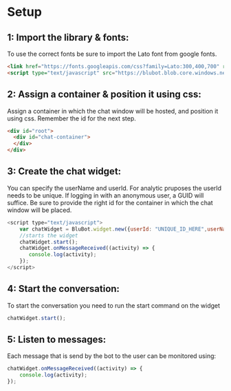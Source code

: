 # Setup
## 1: Import the library & fonts:
To use the correct fonts be sure to import the Lato font from google fonts.
```html
<link href="https://fonts.googleapis.com/css?family=Lato:300,400,700" rel="stylesheet">
<script type="text/javascript" src="https://blubot.blob.core.windows.net/jsc/blu-onboarding-bundle.js"></script></head>
```
## 2: Assign a container & position it using css:
Assign a container in which the chat window will be hosted, and position it using css. Remember the id for the next step.
```html
<div id="root">
  <div id="chat-container">
  </div>
</div>
```

## 3: Create the chat widget:
You can specify the userName and userId. For analytic pruposes the userId needs to be unique. If logging in with an anonymous user, a GUID will suffice.
Be sure to provide the right id for the container in which the chat window will be placed.
```javascript
<script type="text/javascript">
    var chatWidget = BluBot.widget.new({userId: "UNIQUE_ID_HERE",userName:"question_asker"},"chat-container");
    //starts the widget
    chatWidget.start();
    chatWidget.onMessageReceived((activity) => {
       console.log(activity);
    });
</script>
```

## 4: Start the conversation:
To start the conversation you need to run the start command on the widget
```javascript
chatWidget.start();
```

## 5: Listen to messages:
Each message that is send by the bot to the user can be monitored using:
```javascript
chatWidget.onMessageReceived((activity) => {
    console.log(activity);
});
```

